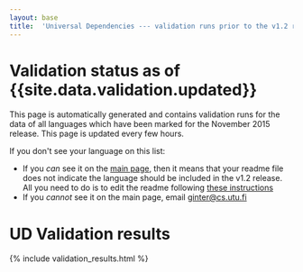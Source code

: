 ```yaml
---
layout: base
title:  'Universal Dependencies --- validation runs prior to the v1.2 release'
---
```


# Validation status as of {{site.data.validation.updated}}

This page is automatically generated and contains validation runs for
the data of all languages which have been marked for the November 2015
release. This page is updated every few hours.

If you don't see your language on this list:

- If you *can* see it on the [main page](http://universaldependencies.github.io/docs/), then it means that your readme file does not indicate the language should be included in the v1.2 release. All you need to do is to edit the readme following [these instructions](http://universaldependencies.github.io/docs/language_metadata.html)
- If you *cannot* see it on the main page, email ginter@cs.utu.fi 

# UD Validation results

<div id="accordion" class="jquery-ui-accordion">
{% include validation_results.html %}
</div>

